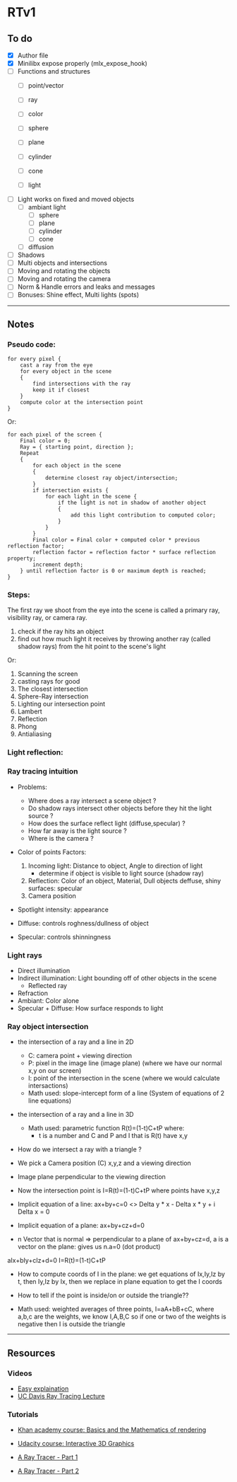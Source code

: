 # RTv1

## To do

- [X] Author file
- [X] Minilibx expose properly (mlx_expose_hook)
- [ ] Functions and structures 
    - [ ] point/vector
    - [ ] ray
    - [ ] color
    - [ ] sphere
    - [ ] plane
    
    - [ ] cylinder
    - [ ] cone
    - [ ] light
- [ ] Light works on fixed and moved objects
    - [ ] ambiant light 
        - [ ] sphere
        - [ ] plane
        - [ ] cylinder
        - [ ] cone
    - [ ] diffusion 
- [ ] Shadows
- [ ] Multi objects and intersections
- [ ] Moving and rotating the objects
- [ ] Moving and rotating the camera
- [ ] Norm & Handle errors and leaks and messages
- [ ] Bonuses: Shine effect, Multi lights (spots)

______

## Notes

### Pseudo code:

```
for every pixel {
    cast a ray from the eye
    for every object in the scene
    {
        find intersections with the ray
        keep it if closest
    }
    compute color at the intersection point
}
```
Or:

```
for each pixel of the screen {
    Final color = 0;
    Ray = { starting point, direction };
    Repeat
    {
        for each object in the scene
        {
            determine closest ray object/intersection;
        }
        if intersection exists {
            for each light in the scene {
                if the light is not in shadow of another object
                {
                    add this light contribution to computed color;
                }
            }
        }
        Final color = Final color + computed color * previous reflection factor;
        reflection factor = reflection factor * surface reflection property;
        increment depth;
    } until reflection factor is 0 or maximum depth is reached;
}

```

### Steps:

The first ray we shoot from the eye into the scene is called a primary ray,
visibility ray, or camera ray.

1. check if the ray hits an object 
2. find out how much light it receives by throwing
another ray (called shadow rays) from the hit point to the scene's light

Or:

1. Scanning the screen
1. casting rays for good
1. The closest intersection
1. Sphere-Ray intersection
1. Lighting our intersection point
1. Lambert
1. Reflection
1. Phong
1. Antialiasing

### Light reflection:

### Ray tracing intuition

- Problems:
    - Where does a ray intersect a scene object ?
    - Do shadow rays intersect other objects before they hit the light source ?
    - How does the surface reflect light (diffuse,specular) ?
    - How far away is the light source ?
    - Where is the camera ?

- Color of points Factors:
    1. Incoming light: Distance to object, Angle to direction of light
        - determine if object is visible to light source (shadow ray)
    2. Reflection: Color of an object, Material, Dull objects deffuse, shiny surfaces: specular
    3. Camera position

- Spotlight intensity: appearance
- Diffuse: controls roghness/dullness of object
- Specular: controls shinningness

### Light rays

- Direct illumination
- Indirect illumination: Light bounding off of other objects in the scene
    - Reflected ray
- Refraction
- Ambiant: Color alone
- Specular + Diffuse: How surface responds to light

### Ray object intersection

- the intersection of a ray and a line in 2D
    - C: camera point + viewing direction
    - P: pixel in the image line (image plane) (where we have our normal x,y on our screen)
    - I: point of the intersection in the scene (where we would calculate intersactions)
    - Math used: slope-intercept form of a line (System of equations of 2 line equations)
- the intersection of a ray and a line in 3D
    - Math used: parametric function R(t)=(1-t)C+tP where:
        - t is a number and C and P and I that is R(t) have x,y
- How do we intersect a ray with a triangle ?

- We pick a Camera position (C) x,y,z and a viewing direction
- Image plane perpendicular to the viewing direction
- Now the intersection point is I=R(t)=(1-t)C+tP where points have x,y,z
- Implicit equation of a line: ax+by+c=0  <> Delta y * x - Delta x * y + i Delta x = 0
- Implicit equation of a plane: ax+by+cz+d=0 
- n Vector that is normal => perpendicular to a plane of ax+by+cz=d, a is a vector on the plane: gives us n.a=0 (dot product)

aIx+bIy+cIz+d=0
I=R(t)=(1-t)C+tP

- How to compute coords of I in the plane: we get equations of Ix,Iy,Iz by t, then Iy,Iz by Ix, then we replace in plane equation to get the I coords

- How to tell if the point is inside/on or outside the triangle??
- Math used: weighted averages of three points, I=aA+bB+cC, where a,b,c are the weights, we know I,A,B,C so if one or two of the weights is negative then I is outside the triangle

______


## Resources

### Videos

- [Easy explaination](https://www.youtube.com/watch?v=bN8AV_x4BXI)
- [UC Davis Ray Tracing Lecture](https://www.youtube.com/watch?v=Ahp6LDQnK4Y)

### Tutorials


- [Khan academy course: Basics and the Mathematics of rendering](https://www.khanacademy.org/partner-content/pixar/rendering/rendering1/v/rendering-1)

- [Udacity course: Interactive 3D Graphics](https://classroom.udacity.com/courses/cs291)

- [A Ray Tracer - Part 1](https://www.purplealienplanet.com/node/20)
- [A Ray Tracer - Part 2](https://www.purplealienplanet.com/node/23)
